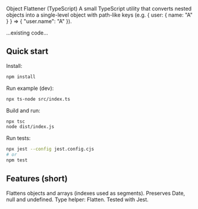 Object Flattener (TypeScript)
A small TypeScript utility that converts nested objects into a single-level object with path-like keys (e.g. { user: { name: "A" } } => { "user.name": "A" }).

...existing code...

## Quick start


Install:
```bash
npm install
```

Run example (dev):
```bash
npx ts-node src/index.ts
```

Build and run:
```bash
npx tsc
node dist/index.js
```

Run tests:
```bash
npx jest --config jest.config.cjs
# or
npm test
```

## Features (short)
Flattens objects and arrays (indexes used as segments).
Preserves Date, null and undefined.
Type helper: Flatten<T>.
Tested with Jest. 